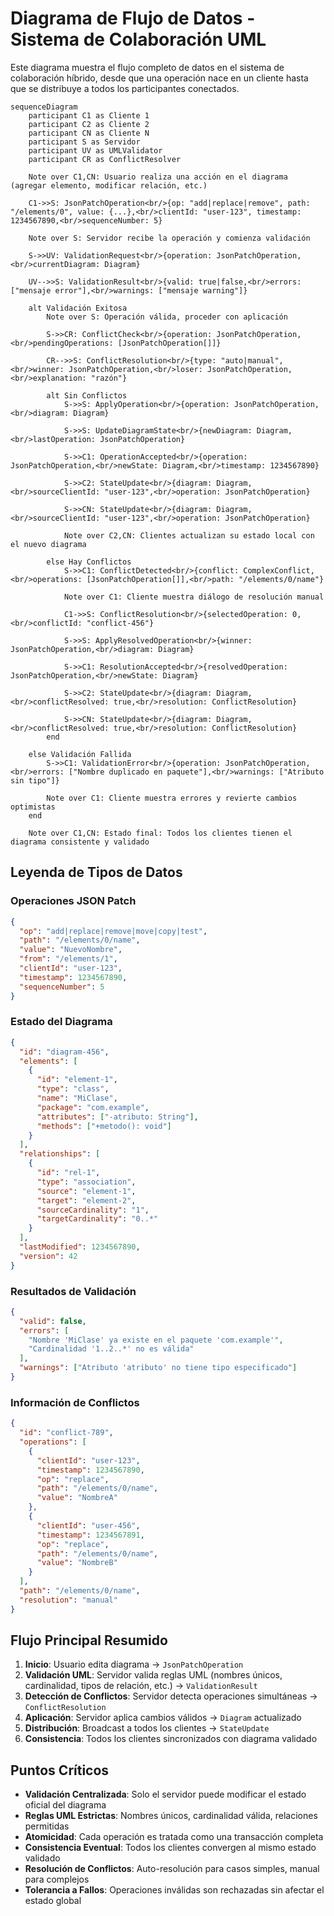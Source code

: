 # Diagrama de Flujo de Datos - Sistema de Colaboración UML

Este diagrama muestra el flujo completo de datos en el sistema de colaboración híbrido, desde que una operación nace en un cliente hasta que se distribuye a todos los participantes conectados.

```mermaid
sequenceDiagram
    participant C1 as Cliente 1
    participant C2 as Cliente 2
    participant CN as Cliente N
    participant S as Servidor
    participant UV as UMLValidator
    participant CR as ConflictResolver

    Note over C1,CN: Usuario realiza una acción en el diagrama (agregar elemento, modificar relación, etc.)

    C1->>S: JsonPatchOperation<br/>{op: "add|replace|remove", path: "/elements/0", value: {...},<br/>clientId: "user-123", timestamp: 1234567890,<br/>sequenceNumber: 5}

    Note over S: Servidor recibe la operación y comienza validación

    S->>UV: ValidationRequest<br/>{operation: JsonPatchOperation,<br/>currentDiagram: Diagram}

    UV-->>S: ValidationResult<br/>{valid: true|false,<br/>errors: ["mensaje error"],<br/>warnings: ["mensaje warning"]}

    alt Validación Exitosa
        Note over S: Operación válida, proceder con aplicación

        S->>CR: ConflictCheck<br/>{operation: JsonPatchOperation,<br/>pendingOperations: [JsonPatchOperation[]]}

        CR-->>S: ConflictResolution<br/>{type: "auto|manual",<br/>winner: JsonPatchOperation,<br/>loser: JsonPatchOperation,<br/>explanation: "razón"}

        alt Sin Conflictos
            S->>S: ApplyOperation<br/>{operation: JsonPatchOperation,<br/>diagram: Diagram}

            S->>S: UpdateDiagramState<br/>{newDiagram: Diagram,<br/>lastOperation: JsonPatchOperation}

            S->>C1: OperationAccepted<br/>{operation: JsonPatchOperation,<br/>newState: Diagram,<br/>timestamp: 1234567890}

            S->>C2: StateUpdate<br/>{diagram: Diagram,<br/>sourceClientId: "user-123",<br/>operation: JsonPatchOperation}

            S->>CN: StateUpdate<br/>{diagram: Diagram,<br/>sourceClientId: "user-123",<br/>operation: JsonPatchOperation}

            Note over C2,CN: Clientes actualizan su estado local con el nuevo diagrama

        else Hay Conflictos
            S->>C1: ConflictDetected<br/>{conflict: ComplexConflict,<br/>operations: [JsonPatchOperation[]],<br/>path: "/elements/0/name"}

            Note over C1: Cliente muestra diálogo de resolución manual

            C1->>S: ConflictResolution<br/>{selectedOperation: 0,<br/>conflictId: "conflict-456"}

            S->>S: ApplyResolvedOperation<br/>{winner: JsonPatchOperation,<br/>diagram: Diagram}

            S->>C1: ResolutionAccepted<br/>{resolvedOperation: JsonPatchOperation,<br/>newState: Diagram}

            S->>C2: StateUpdate<br/>{diagram: Diagram,<br/>conflictResolved: true,<br/>resolution: ConflictResolution}

            S->>CN: StateUpdate<br/>{diagram: Diagram,<br/>conflictResolved: true,<br/>resolution: ConflictResolution}
        end

    else Validación Fallida
        S->>C1: ValidationError<br/>{operation: JsonPatchOperation,<br/>errors: ["Nombre duplicado en paquete"],<br/>warnings: ["Atributo sin tipo"]}

        Note over C1: Cliente muestra errores y revierte cambios optimistas
    end

    Note over C1,CN: Estado final: Todos los clientes tienen el diagrama consistente y validado
```

## Leyenda de Tipos de Datos

### Operaciones JSON Patch

```json
{
  "op": "add|replace|remove|move|copy|test",
  "path": "/elements/0/name",
  "value": "NuevoNombre",
  "from": "/elements/1",
  "clientId": "user-123",
  "timestamp": 1234567890,
  "sequenceNumber": 5
}
```

### Estado del Diagrama

```json
{
  "id": "diagram-456",
  "elements": [
    {
      "id": "element-1",
      "type": "class",
      "name": "MiClase",
      "package": "com.example",
      "attributes": ["-atributo: String"],
      "methods": ["+metodo(): void"]
    }
  ],
  "relationships": [
    {
      "id": "rel-1",
      "type": "association",
      "source": "element-1",
      "target": "element-2",
      "sourceCardinality": "1",
      "targetCardinality": "0..*"
    }
  ],
  "lastModified": 1234567890,
  "version": 42
}
```

### Resultados de Validación

```json
{
  "valid": false,
  "errors": [
    "Nombre 'MiClase' ya existe en el paquete 'com.example'",
    "Cardinalidad '1..2..*' no es válida"
  ],
  "warnings": ["Atributo 'atributo' no tiene tipo especificado"]
}
```

### Información de Conflictos

```json
{
  "id": "conflict-789",
  "operations": [
    {
      "clientId": "user-123",
      "timestamp": 1234567890,
      "op": "replace",
      "path": "/elements/0/name",
      "value": "NombreA"
    },
    {
      "clientId": "user-456",
      "timestamp": 1234567891,
      "op": "replace",
      "path": "/elements/0/name",
      "value": "NombreB"
    }
  ],
  "path": "/elements/0/name",
  "resolution": "manual"
}
```

## Flujo Principal Resumido

1. **Inicio**: Usuario edita diagrama → `JsonPatchOperation`
2. **Validación UML**: Servidor valida reglas UML (nombres únicos, cardinalidad, tipos de relación, etc.) → `ValidationResult`
3. **Detección de Conflictos**: Servidor detecta operaciones simultáneas → `ConflictResolution`
4. **Aplicación**: Servidor aplica cambios válidos → `Diagram` actualizado
5. **Distribución**: Broadcast a todos los clientes → `StateUpdate`
6. **Consistencia**: Todos los clientes sincronizados con diagrama validado

## Puntos Críticos

- **Validación Centralizada**: Solo el servidor puede modificar el estado oficial del diagrama
- **Reglas UML Estrictas**: Nombres únicos, cardinalidad válida, relaciones permitidas
- **Atomicidad**: Cada operación es tratada como una transacción completa
- **Consistencia Eventual**: Todos los clientes convergen al mismo estado validado
- **Resolución de Conflictos**: Auto-resolución para casos simples, manual para complejos
- **Tolerancia a Fallos**: Operaciones inválidas son rechazadas sin afectar el estado global
